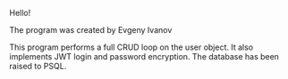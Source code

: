 Hello!


The program was created by Evgeny Ivanov


This program performs a full CRUD loop on the user object. It also implements JWT login and password encryption. The database has been raised to PSQL.



